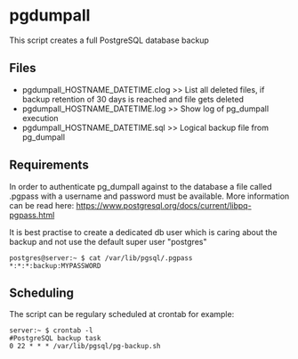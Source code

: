 # pgdumpall
This script creates a full PostgreSQL database backup

## Files
- pgdumpall_HOSTNAME_DATETIME.clog >>  List all deleted files, if backup retention of 30 days is reached and file gets deleted
- pgdumpall_HOSTNAME_DATETIME.log >> Show log of pg_dumpall execution
- pgdumpall_HOSTNAME_DATETIME.sql >> Logical backup file from pg_dumpall

## Requirements
In order to authenticate pg_dumpall against to the database a file called .pgpass with a username and password must be available.
More information can be read here: https://www.postgresql.org/docs/current/libpq-pgpass.html

It is best practise to create a dedicated db user which is caring about the backup and not use the default super user "postgres"
```
postgres@server:~ $ cat /var/lib/pgsql/.pgpass
*:*:*:backup:MYPASSWORD
```

## Scheduling
The script can be regulary scheduled at crontab for example:
```
server:~ $ crontab -l
#PostgreSQL backup task
0 22 * * * /var/lib/pgsql/pg-backup.sh
```

